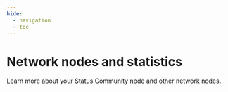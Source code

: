 ```yaml
---
hide:
  - navigation
  - toc
---
```


# Network nodes and statistics

Learn more about your Status Community node and other network nodes.